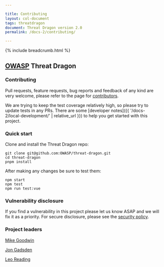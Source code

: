 ```yaml
---

title: Contributing
layout: col-document
tags: threatdragon
document: Threat Dragon version 2.0
permalink: /docs-2/contributing/

---
```


{% include breadcrumb.html %}
## [OWASP](https://www.owasp.org) Threat Dragon

### Contributing

Pull requests, feature requests, bug reports and feedback of any kind are very welcome, please refer to the page for
[contributors](https://github.com/OWASP/threat-dragon/blob/main/contributing.md). 

We are trying to keep the test coverage relatively high, so please try to update tests in any PRs.
There are some [developer notes]({{ '/docs-2/local-development/' | relative_url }}) to help you get started with this project.

### Quick start
Clone and install the Threat Dragon repo:

```
git clone git@github.com:OWASP/threat-dragon.git
cd threat-dragon
pnpm install
```

After making any changes be sure to test them:

```
npm start
npm test
npm run test:vue
```


### Vulnerability disclosure

If you find a vulnerability in this project please let us know ASAP and we will fix it as a priority.
For secure disclosure, please see the [security policy](https://github.com/OWASP/threat-dragon/blob/main/security.md).

### Project leaders

[Mike Goodwin](mailto:mike.goodwin@owasp.org)

[Jon Gadsden](mailto:jon.gadsden@owasp.org)

[Leo Reading](mailto:leo.reading@owasp.org)
